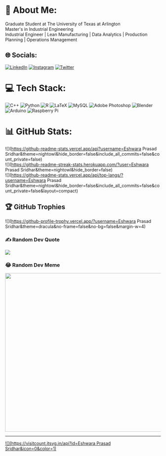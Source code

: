 # 💫 About Me:
Graduate Student at The University of Texas at Arlington<br>Master's in Industrial Engineering<br>Industrial Engineer | Lean Manufacturing | Data Analytics | Production Planning | Operations Management<br>


## 🌐 Socials:
[![LinkedIn](https://img.shields.io/badge/LinkedIn-%230077B5.svg?logo=linkedin&logoColor=white)](https://linkedin.com/in/linkedin.com/in/eshwaraprasad/) 
[![Instagram](https://img.shields.io/badge/Instagram-%23E4405F.svg?logo=Instagram&logoColor=white)](https://instagram.com/instagram.com/eshwar.here/)
[![Twitter](https://img.shields.io/badge/Twitter-%231DA1F2.svg?logo=Twitter&logoColor=white)](https://twitter.com/twitter.com/eshwara_prasad) 

# 💻 Tech Stack:
![C++](https://img.shields.io/badge/c++-%2300599C.svg?style=for-the-badge&logo=c%2B%2B&logoColor=white) ![Python](https://img.shields.io/badge/python-3670A0?style=for-the-badge&logo=python&logoColor=ffdd54) ![R](https://img.shields.io/badge/r-%23276DC3.svg?style=for-the-badge&logo=r&logoColor=white) ![LaTeX](https://img.shields.io/badge/latex-%23008080.svg?style=for-the-badge&logo=latex&logoColor=white) ![MySQL](https://img.shields.io/badge/mysql-%2300f.svg?style=for-the-badge&logo=mysql&logoColor=white) ![Adobe Photoshop](https://img.shields.io/badge/adobephotoshop-%2331A8FF.svg?style=for-the-badge&logo=adobephotoshop&logoColor=white) ![Blender](https://img.shields.io/badge/blender-%23F5792A.svg?style=for-the-badge&logo=blender&logoColor=white) ![Arduino](https://img.shields.io/badge/-Arduino-00979D?style=for-the-badge&logo=Arduino&logoColor=white) ![Raspberry Pi](https://img.shields.io/badge/-RaspberryPi-C51A4A?style=for-the-badge&logo=Raspberry-Pi)
# 📊 GitHub Stats:
![](https://github-readme-stats.vercel.app/api?username=Eshwara Prasad Sridhar&theme=nightowl&hide_border=false&include_all_commits=false&count_private=false)<br/>
![](https://github-readme-streak-stats.herokuapp.com/?user=Eshwara Prasad Sridhar&theme=nightowl&hide_border=false)<br/>
![](https://github-readme-stats.vercel.app/api/top-langs/?username=Eshwara Prasad Sridhar&theme=nightowl&hide_border=false&include_all_commits=false&count_private=false&layout=compact)

## 🏆 GitHub Trophies
![](https://github-profile-trophy.vercel.app/?username=Eshwara Prasad Sridhar&theme=dracula&no-frame=false&no-bg=false&margin-w=4)

### ✍️ Random Dev Quote
![](https://quotes-github-readme.vercel.app/api?type=horizontal&theme=tokyonight)

### 😂 Random Dev Meme
<img src="https://random-memer.herokuapp.com/" width="512px"/>

---
[![](https://visitcount.itsvg.in/api?id=Eshwara Prasad Sridhar&icon=0&color=1)](https://visitcount.itsvg.in)
